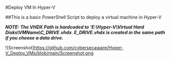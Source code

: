 #Deploy VM In Hyper-V

##This is a basic PowerShell Script to deploy a virtual machine in Hyper-V

**_NOTE: The VHDX Path is hardcoded to 'E:\Hyper-V\Virtual Hard Disks\VMName\C_DRIVE.vhdx. E_DRIVE.vhdx is created in the same path if you choose a data drive._**

![Screenshot]https://github.com/cybersecaware/Hyper-V_Deploy_VMs/blob/main/Screenshot.png
